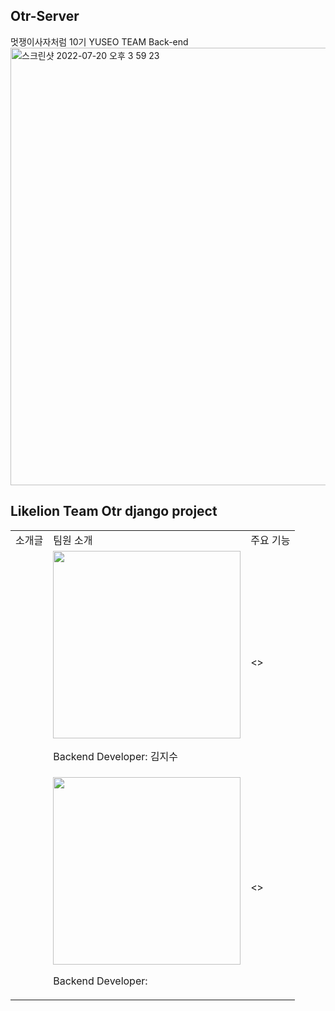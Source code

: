 ## Otr-Server
멋쟁이사자처럼 10기 YUSEO TEAM Back-end
<img width="700" alt="스크린샷 2022-07-20 오후 3 59 23" src="https://user-images.githubusercontent.com/80513699/179917265-c32f679e-ce9e-4dd2-93d3-0e54b60af447.png">


## Likelion Team Otr django project 

<table>
  <tr>
    <td>소개글</td>
    <td>팀원 소개</td>
    <td>주요 기능</td>
  </tr>
  <tr>
    <td rowspan="3"></td>
    <td>
      <img width="300" src="https://user-images.githubusercontent.com/86948824/179921960-d309b01e-1ec9-4b5e-ad46-bcac041dc109.jpg">
      <p>Backend Developer: 김지수</p>
    </td>
    <td> 
      <>
    </td>
  </tr>
  
  <tr>
    <td>
      <img width="300" src="https://user-images.githubusercontent.com/80513699/179923791-bd9ab0c4-73ea-4cbf-95fa-21b1d1d173ef.png">
      <p>Backend Developer: </p>
    </td>
    <td>
    <>
    </td>
  </tr>

</table>
